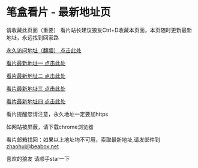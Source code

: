 # 笔盒看片 - 最新地址页

请收藏此页面（重要）
看片站长建议狼友Ctrl+D收藏本页面，本页随时更新最新地址，永远找到回家路

[永久访问地址（翻牆） 点击此处](https://beabox.net/)

[看片最新地址一 点击此处](https://5fy9zj7m9a.shop)

[看片最新地址二 点击此处](https://jyf3sxm.shop)

[看片最新地址三 点击此处](https://bxr0f1f7g8.shop)

[看片最新地址四 点击此处](https://bxl4h4q2d7.shop)

看片提醒您请注意，永久地址一定要加https

如网站被屏蔽，请下载chrome浏览器

看片邮箱找回：如果以上地址均不可用，索取最新地址,请发邮件到 zhaohui@beabox.net

喜欢的狼友 请顺手star一下